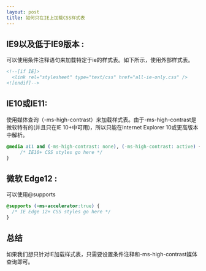 ```yaml
---
layout: post
title: 如何只在IE上加载CSS样式表
---
```


## IE9以及低于IE9版本 :

可以使用条件注释语句来加载特定于ie的样式表。如下所示，使用外部样式表。

```HTML
<!--[if IE]>
  <link rel="stylesheet" type="text/css" href="all-ie-only.css" />
<![endif]-->
```

## IE10或IE11:

使用媒体查询（-ms-high-contrast）来加载样式表。由于-ms-high-contrast是微软特有的(并且只在IE 10+中可用)，所以只能在Internet Explorer 10或更高版本中解析。


```CSS
@media all and (-ms-high-contrast: none), (-ms-high-contrast: active) {
     /* IE10+ CSS styles go here */
}
```

## 微软 Edge12 :
可以使用@supports

```CSS
@supports (-ms-accelerator:true) {
  /* IE Edge 12+ CSS styles go here */
}
```

## 总结

如果我们想只针对IE加载样式表，只需要设置条件注释和-ms-high-contrast媒体查询即可。